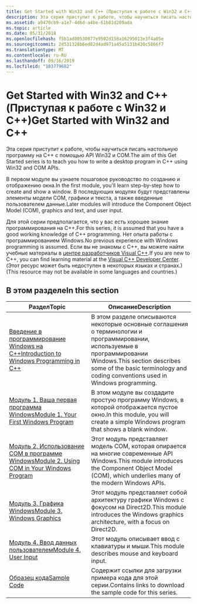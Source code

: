 ```yaml
---
title: Get Started with Win32 and C++ (Приступая к работе с Win32 и C++)
description: Эта серия приступит к работе, чтобы научиться писать настольную программу на C++ с помощью API Win32 и COM.
ms.assetid: a9470cb9-a1e7-4d6d-a4be-61b81d209ada
ms.topic: article
ms.date: 05/31/2018
ms.openlocfilehash: f5b1ad80530877e9502d158a16295013e3f4a05e
ms.sourcegitcommit: 2d531328b6ed82d4ad971a45a5131b430c5866f7
ms.translationtype: MT
ms.contentlocale: ru-RU
ms.lasthandoff: 09/16/2019
ms.locfileid: "103779682"
---
```

# <a name="get-started-with-win32-and-c"></a><span data-ttu-id="c7b4c-103">Get Started with Win32 and C++ (Приступая к работе с Win32 и C++)</span><span class="sxs-lookup"><span data-stu-id="c7b4c-103">Get Started with Win32 and C++</span></span>

<span data-ttu-id="c7b4c-104">Эта серия приступит к работе, чтобы научиться писать настольную программу на C++ с помощью API Win32 и COM.</span><span class="sxs-lookup"><span data-stu-id="c7b4c-104">The aim of this Get Started series is to teach you how to write a desktop program in C++ using Win32 and COM APIs.</span></span>

<span data-ttu-id="c7b4c-105">В первом модуле вы узнаете пошаговое руководство по созданию и отображению окна.</span><span class="sxs-lookup"><span data-stu-id="c7b4c-105">In the first module, you'll learn step-by-step how to create and show a window.</span></span> <span data-ttu-id="c7b4c-106">В последующих модулях будут представлены элементы модели COM, графики и текста, а также введенные пользователем данные.</span><span class="sxs-lookup"><span data-stu-id="c7b4c-106">Later modules will introduce the Component Object Model (COM), graphics and text, and user input.</span></span>

<span data-ttu-id="c7b4c-107">Для этой серии предполагается, что у вас есть хорошее знание программирования на C++.</span><span class="sxs-lookup"><span data-stu-id="c7b4c-107">For this series, it is assumed that you have a good working knowledge of C++ programming.</span></span> <span data-ttu-id="c7b4c-108">Нет опыта работы с программированием Windows.</span><span class="sxs-lookup"><span data-stu-id="c7b4c-108">No previous experience with Windows programming is assumed.</span></span> <span data-ttu-id="c7b4c-109">Если вы не знакомы с C++, вы можете найти учебные материалы в [центре разработчиков Visual C++](https://msdn.microsoft.com/vstudio//default.aspx).</span><span class="sxs-lookup"><span data-stu-id="c7b4c-109">If you are new to C++, you can find learning material at the [Visual C++ Developer Center](https://msdn.microsoft.com/vstudio//default.aspx).</span></span> <span data-ttu-id="c7b4c-110">(Этот ресурс может быть недоступен в некоторых языках и странах.)</span><span class="sxs-lookup"><span data-stu-id="c7b4c-110">(This resource may not be available in some languages and countries.)</span></span>

## <a name="in-this-section"></a><span data-ttu-id="c7b4c-111">В этом разделе</span><span class="sxs-lookup"><span data-stu-id="c7b4c-111">In this section</span></span>



| <span data-ttu-id="c7b4c-112">Раздел</span><span class="sxs-lookup"><span data-stu-id="c7b4c-112">Topic</span></span>                                                                                                     | <span data-ttu-id="c7b4c-113">Описание</span><span class="sxs-lookup"><span data-stu-id="c7b4c-113">Description</span></span>                                                                                                          |
|-----------------------------------------------------------------------------------------------------------|----------------------------------------------------------------------------------------------------------------------|
| [<span data-ttu-id="c7b4c-114">Введение в программирование Windows на C++</span><span class="sxs-lookup"><span data-stu-id="c7b4c-114">Introduction to Windows Programming in C++</span></span>](introduction-to-windows-programming-in-c--.md)<br/>   | <span data-ttu-id="c7b4c-115">В этом разделе описываются некоторые основные соглашения о терминологии и программировании, используемые в программировании Windows.</span><span class="sxs-lookup"><span data-stu-id="c7b4c-115">This section describes some of the basic terminology and coding conventions used in Windows programming.</span></span><br/>  |
| [<span data-ttu-id="c7b4c-116">Модуль 1. Ваша первая программа Windows</span><span class="sxs-lookup"><span data-stu-id="c7b4c-116">Module 1. Your First Windows Program</span></span>](your-first-windows-program.md)<br/>                         | <span data-ttu-id="c7b4c-117">В этом модуле вы создадите простую программу Windows, в которой отображается пустое окно.</span><span class="sxs-lookup"><span data-stu-id="c7b4c-117">In this module, you will create a simple Windows program that shows a blank window.</span></span><br/>                       |
| [<span data-ttu-id="c7b4c-118">Модуль 2. Использование COM в программе Windows</span><span class="sxs-lookup"><span data-stu-id="c7b4c-118">Module 2. Using COM in Your Windows Program</span></span>](module-2--using-com-in-your-windows-program.md)<br/> | <span data-ttu-id="c7b4c-119">Этот модуль представляет модель COM, которая опирается на многие современные API Windows.</span><span class="sxs-lookup"><span data-stu-id="c7b4c-119">This module introduces the Component Object Model (COM), which underlies many of the modern Windows APIs.</span></span><br/> |
| [<span data-ttu-id="c7b4c-120">Модуль 3. Графика Windows</span><span class="sxs-lookup"><span data-stu-id="c7b4c-120">Module 3. Windows Graphics</span></span>](module-3---windows-graphics.md)<br/>                                  | <span data-ttu-id="c7b4c-121">Этот модуль представляет собой архитектуру графики Windows с фокусом на Direct2D.</span><span class="sxs-lookup"><span data-stu-id="c7b4c-121">This module introduces the Windows graphics architecture, with a focus on Direct2D.</span></span><br/>                       |
| [<span data-ttu-id="c7b4c-122">Модуль 4. Ввод данных пользователем</span><span class="sxs-lookup"><span data-stu-id="c7b4c-122">Module 4. User Input</span></span>](module-4--user-input.md)<br/>                                               | <span data-ttu-id="c7b4c-123">Этот модуль описывает ввод с клавиатуры и мыши.</span><span class="sxs-lookup"><span data-stu-id="c7b4c-123">This module describes mouse and keyboard input.</span></span><br/>                                                           |
| [<span data-ttu-id="c7b4c-124">Образец кода</span><span class="sxs-lookup"><span data-stu-id="c7b4c-124">Sample Code</span></span>](learn-to-program-for-windows--sample-code.md)<br/>                                   | <span data-ttu-id="c7b4c-125">Содержит ссылки для загрузки примера кода для этой серии.</span><span class="sxs-lookup"><span data-stu-id="c7b4c-125">Contains links to download the sample code for this series.</span></span><br/>                                               |



 

 

 






